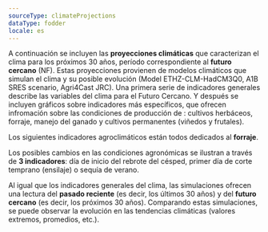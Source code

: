 ```yaml
---
sourceType: climateProjections
dataType: fodder
locale: es
---
```

A continuación se incluyen las **proyecciones climáticas** que caracterizan el clima para los próximos 30 años, período correspondiente al **futuro cercano** (NF). Estas proyecciones provienen de modelos climáticos que simulan el clima y su posible evolución (Model ETHZ-CLM-HadCM3Q0, A1B SRES scenario, Agri4Cast JRC).
Una primera serie de indicadores generales describe las variables del clima para el Futuro Cercano. Y después se incluyen gráficos sobre indicadores más específicos, que ofrecen infromación sobre las condiciones de producción de : cultivos herbáceos, forraje, manejo del ganado y cultivos permanentes (viñedos y frutales).

Los siguientes indicadores agroclimáticos están todos dedicados al **forraje**.

Los posibles cambios en las condiciones agronómicas se ilustran a través de **3
indicadores**: día de inicio del rebrote del césped, primer día de corte
temprano (ensilaje) o sequía de verano.

Al igual que los indicadores generales del clima, las simulaciones ofrecen una
lectura del **pasado reciente** (es decir, los últimos 30 años) y del **futuro
cercano** (es decir, los próximos 30 años). Comparando estas simulaciones, se
puede observar la evolución en las tendencias climáticas (valores extremos,
promedios, etc.).
